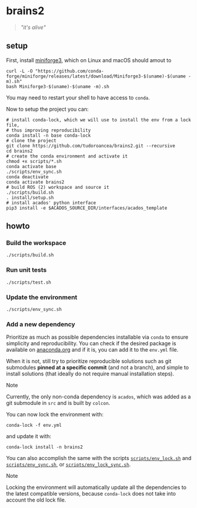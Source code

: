 # brains2

> _"it's alive"_

## setup

First, install [miniforge3](https://github.com/conda-forge/miniforge), which on Linux and macOS should amout to 
```shell
curl -L -O "https://github.com/conda-forge/miniforge/releases/latest/download/Miniforge3-$(uname)-$(uname -m).sh"
bash Miniforge3-$(uname)-$(uname -m).sh
```
You may need to restart your shell to have access to `conda`.

Now to setup the project you can:
```shell
# install conda-lock, which we will use to install the env from a lock file,
# thus improving reproducibility
conda install -n base conda-lock
# clone the project
git clone https://github.com/tudoroancea/brains2.git --recursive
cd brains2
# create the conda environment and activate it
chmod +x scripts/*.sh
conda activate base
./scripts/env_sync.sh
conda deactivate
conda activate brains2
# build ROS (2) workspace and source it
./scripts/build.sh
. install/setup.sh
# install acados' python interface
pip3 install -e $ACADOS_SOURCE_DIR/interfaces/acados_template
```

## howto

### Build the workspace
```shell
./scripts/build.sh
```

### Run unit tests
```shell
./scripts/test.sh
```

### Update the environment
```shell
./scripts/env_sync.sh
```

### Add a new dependency

Prioritize as much as possible dependencies installable via `conda` to ensure
simplicity and reproducibility. You can check if the desired package is
available on [anaconda.org](https://anaconda.org/) and if it is, you can add it
to the `env.yml` file.

When it is not, still try to prioritize reproducible solutions such as git submodules
**pinned at a specific commit** (and not a branch), and simple to install solutions 
(that ideally do not require manual installation steps).

> [!NOTE]
> Currently, the only non-conda dependency is `acados`, which was added as a git
submodule in `src` and is built by `colcon`.

You can now lock the environment with:
```shell
conda-lock -f env.yml 
```
and update it with:
```shell
conda-lock install -n brains2 
```
You can also accomplish the same with the scripts [`scripts/env_lock.sh`](scripts/env_lock.sh)
and [`scripts/env_sync.sh`](scripts/env_sync.sh), or [`scripts/env_lock_sync.sh`](scripts/env_lock_sync.sh).

> [!NOTE]
> Locking the environment will automatically update all the dependencies to the 
> latest compatible versions, because `conda-lock` does not take into account
> the old lock file.
